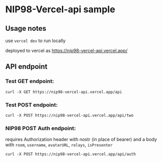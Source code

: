 # NIP98-Vercel-api sample

## Usage notes

use `vercel dev` to run locally

deployed to vercel as https://nip98-vercel-api.vercel.app/

## API endpoint

### Test GET endpoint:
`curl -X GET https://nip98-vercel-api.vercel.app/api`


### Test POST endpoint:
`curl -X POST https://nip98-vercel-api.vercel.app/api/two`



### NIP98 POST Auth endpoint: 
requires Authorization header with nostr (in place of bearer)
and a body with `room`, `username`, `avatarURL`, `relays`, `isPresenter`

`curl -X POST https://nip98-vercel-api.vercel.app/api/auth` 
